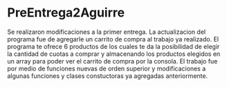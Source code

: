 # PreEntrega2Aguirre

Se realizaron modificaciones a la primer entrega. La actualizacion del programa fue de agregarle un carrito de compra al trabajo ya realizado. El programa te ofrece 6 productos de los cuales te da la posibilidad de elegir la cantidad de cuotas a comprar y almacenando los productos elegidos en un array para poder ver el carrito de compra por la consola. El trabajo fue por medio de funciones nuevas de orden superior y modificaciones a algunas funciones y clases constuctoras ya agregadas anteriormente. 

